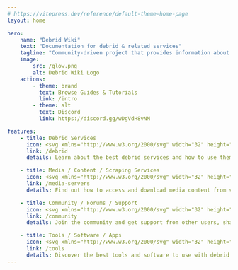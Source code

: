 ```yaml
---
# https://vitepress.dev/reference/default-theme-home-page
layout: home

hero:
    name: "Debrid Wiki"
    text: "Documentation for debrid & related services"
    tagline: "Community-driven project that provides information about debrid services and related tools"
    image:
        src: /glow.png
        alt: Debrid Wiki Logo
    actions:
        - theme: brand
          text: Browse Guides & Tutorials
          link: /intro
        - theme: alt
          text: Discord
          link: https://discord.gg/wDgVdH8vNM

features:
    - title: Debrid Services
      icon: <svg xmlns="http://www.w3.org/2000/svg" width="32" height="32" viewBox="0 0 24 24"><path fill="currentColor" d="M12 19c0 .34.03.67.08 1H6.5c-1.5 0-2.81-.5-3.89-1.57C1.54 17.38 1 16.09 1 14.58c0-1.3.39-2.46 1.17-3.48S4 9.43 5.25 9.15c.42-1.53 1.25-2.77 2.5-3.72S10.42 4 12 4c1.95 0 3.6.68 4.96 2.04C18.32 7.4 19 9.05 19 11c1.15.13 2.1.63 2.86 1.5c.06.05.1.13.14.19c-.9-.44-1.92-.69-3-.69c-3.87 0-7 3.13-7 7m11.83 1.64l-1 1.73c-.07.13-.2.13-.33.13l-1.23-.5c-.27.18-.54.34-.84.47l-.19 1.32c-.02.12-.13.21-.24.21h-2c-.14 0-.24-.09-.26-.21l-.19-1.32c-.31-.12-.59-.29-.85-.47l-1.24.5c-.12 0-.25 0-.31-.13l-1-1.73a.26.26 0 0 1 .06-.32l1.06-.82a4.193 4.193 0 0 1 0-1l-1.06-.82a.248.248 0 0 1-.06-.32l1-1.73c.07-.13.2-.13.31-.13l1.24.5c.26-.18.55-.34.85-.47l.19-1.32A.26.26 0 0 1 18 14h2c.11 0 .22.09.23.21l.19 1.32c.31.12.58.29.85.47l1.23-.5c.13 0 .26 0 .32.13l1 1.73c.06.11.03.24-.06.32l-1.06.82c.03.17.04.33.04.5s-.02.33-.04.5l1.07.82c.09.08.12.21.06.32M20.5 19c0-.83-.68-1.5-1.5-1.5s-1.5.67-1.5 1.5s.66 1.5 1.5 1.5s1.5-.67 1.5-1.5"/></svg>
      link: /debrid
      details: Learn about the best debrid services and how to use them to download files from file hosting sites.

    - title: Media / Content / Scraping Services
      icon: <svg xmlns="http://www.w3.org/2000/svg" width="32" height="32" viewBox="0 0 24 24"><g fill="none" stroke="currentColor" stroke-width="1.5"><path stroke-linecap="round" stroke-linejoin="round" d="M7 21h10M13.5 7v4m0 2v-2m0 0l1.37-1.566M17 7l-2.13 2.434m0 0L17 13M9.5 7l-3 4.5H10V13"/><path d="M2 16.4V3.6a.6.6 0 0 1 .6-.6h18.8a.6.6 0 0 1 .6.6v12.8a.6.6 0 0 1-.6.6H2.6a.6.6 0 0 1-.6-.6Z"/></g></svg>
      link: /media-servers
      details: Find out how to access and download media content from various sources, including streaming services and torrent sites.

    - title: Community / Forums / Support
      icon: <svg xmlns="http://www.w3.org/2000/svg" width="32" height="32" viewBox="0 0 24 24"><path fill="none" stroke="currentColor" stroke-linecap="round" stroke-linejoin="round" stroke-width="1.5" d="M7 18v-1a5 5 0 0 1 5-5v0a5 5 0 0 1 5 5v1M1 18v-1a3 3 0 0 1 3-3v0m19 4v-1a3 3 0 0 0-3-3v0m-8-2a3 3 0 1 0 0-6a3 3 0 0 0 0 6m-8 2a2 2 0 1 0 0-4a2 2 0 0 0 0 4m16 0a2 2 0 1 0 0-4a2 2 0 0 0 0 4"/></svg>
      link: /community
      details: Join the community and get support from other users, share your knowledge and help others with their questions.

    - title: Tools / Software / Apps
      icon: <svg xmlns="http://www.w3.org/2000/svg" width="32" height="32" viewBox="0 0 32 32"><path fill="currentColor" d="m23.1 16l6.3-6.3c.8-.8.8-2 0-2.8l-4.2-4.2c-.8-.8-2-.8-2.8 0L16 8.9L9.7 2.6c-.8-.8-2-.8-2.8 0L2.6 6.8c-.8.8-.8 2 0 2.8L8.9 16L2 22.9V30h7.1l6.9-6.9l6.3 6.3c.8.8 2 .8 2.8 0l4.2-4.2c.8-.8.8-2 0-2.8zm.7-12L28 8.2l-6.3 6.3l-4.2-4.2zM8.2 28H4v-4.2l6.3-6.3l4.2 4.2zm15.6 0L4 8.2L8.2 4l3.5 3.5l-2.1 2.1L11 11l2.1-2.1l4.2 4.2l-2.1 2.1l1.4 1.4l2.1-2.1l4.2 4.2l-1.9 2.2l1.4 1.4l2.1-2.1l3.5 3.5z"/></svg>
      link: /tools
      details: Discover the best tools and software to use with debrid services, including download managers and media players.
---
```

